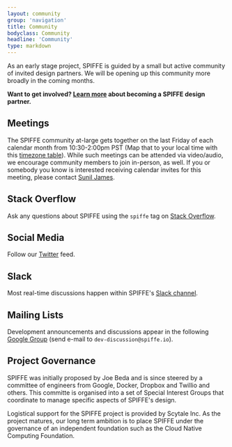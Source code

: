 ```yaml
---
layout: community
group: 'navigation'
title: Community
bodyclass: Community
headline: 'Community'
type: markdown
---
```

As an early stage project, SPIFFE is guided by a small but active community of invited design partners. We will be opening up this community more broadly in the coming months.

**Want to get involved? [Learn more](https://goo.gl/forms/4fJOQ3HdM4M3L27r1) about becoming a SPIFFE design partner.**

## Meetings
The SPIFFE community at-large gets together on the last Friday of each calendar month from 10:30-2:00pm PST (Map that to your local time with this [timezone table](https://www.google.com/search?q=1030+am+in+pst)). While such meetings can be attended via video/audio, we encourage community members to join in-person, as well. If you or somebody you know is interested receiving calendar invites for this meeting, please contact [Sunil James](https://twitter.com/sunubunu).

## Stack Overflow
Ask any questions about SPIFFE using the `spiffe` tag on [Stack Overflow](https://stackoverflow.com/questions/tagged/spiffe).

## Social Media
Follow our [Twitter](https://twitter.com/SPIFFEio) feed.

## Slack
Most real-time discussions happen within SPIFFE's [Slack channel](https://spiffe.slack.com).

## Mailing Lists
Development announcements and discussions appear in the following [Google Group](https://groups.google.com/a/spiffe.io/forum/#!forum/dev-discussion) (send e-mail to `dev-discussion@spiffe.io`).

## Project Governance
SPIFFE was initially proposed by Joe Beda and is since steered by a committee of engineers from Google, Docker, Dropbox and Twillio and others. This committe is organised into a set of Special Interest Groups that coordinate to manage specific aspects of SPIFFE's design. 

Logistical support for the SPIFFE project is provided by Scytale Inc. As the project matures, our long term ambition is to place SPIFFE under the governance of an independent foundation such as the Cloud Native Computing Foundation.

[blog]: http://blog.spiffe.io
[calendar.google.com]: https://calendar.google.com/calendar/todo
[CNCF code of conduct]: https://github.com/cncf/foundation/blob/master/code-of-conduct.md
[Communication]: https://github.com/spiffe/community/blob/master/communication.md
[community meeting]: https://github.com/spiffe/community/blob/master/communication.md#weekly-meeting
[events]: https://TODO
[file an issue]: https://github.com/spiffe/spiffe/issues/new
[spiffe.slack.com]: http://spiffe.slack.com
[Twitter]: https://twitter.com/spiffeio
